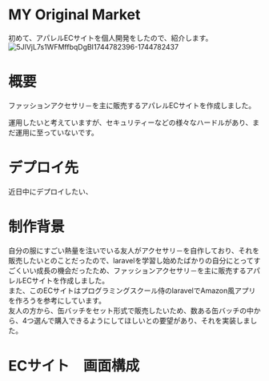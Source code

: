 # MY Original Market
初めて、アパレルECサイトを個人開発をしたので、紹介します。<br/>
![5JlVjL7s1WFMffbqDgBI1744782396-1744782437](https://github.com/user-attachments/assets/89e177d5-16e9-49da-98b1-c8115e46d291)
# 概要
ファッションアクセサリ－を主に販売するアパレルECサイトを作成しました。<br/>

運用したいと考えていますが、セキュリティーなどの様々なハードルがあり、まだ運用に至っていないです。
# デプロイ先
近日中にデプロイしたい、
# 制作背景
自分の服にすごい熱量を注いでいる友人がアクセサリ－を自作しており、それを販売したいとのことだったので、laravelを学習し始めたばかりの自分にとってすごくいい成長の機会だったため、ファッションアクセサリ－を主に販売するアパレルECサイトを作成しました。<br/>
また、このECサイトはプログラミングスクール侍のlaravelでAmazon風アプリを作ろうを参考にしています。<br/>
友人の方から、缶バッチをセット形式で販売したいため、数ある缶バッチの中から、4つ選んで購入できるようにしてほしいとの要望があり、それを実装しました。
# ECサイト　画面構成
